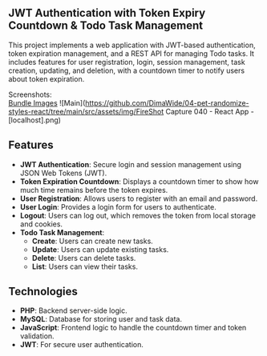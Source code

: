 ## JWT Authentication with Token Expiry Countdown & Todo Task Management

This project implements a web application with JWT-based authentication, token expiration management, and a REST API for managing Todo tasks. It includes features for user registration, login, session management, task creation, updating, and deletion, with a countdown timer to notify users about token expiration.

Screenshots:    
[Bundle Images](https://github.com/DimaWide/04-pet-randomize-styles-react/tree/main/src/assets/bundle) 
![Main](https://github.com/DimaWide/04-pet-randomize-styles-react/tree/main/src/assets/img/FireShot Capture 040 - React App - [localhost].png)

## Features

- **JWT Authentication**: Secure login and session management using JSON Web Tokens (JWT).
- **Token Expiration Countdown**: Displays a countdown timer to show how much time remains before the token expires.
- **User Registration**: Allows users to register with an email and password.
- **User Login**: Provides a login form for users to authenticate.
- **Logout**: Users can log out, which removes the token from local storage and cookies.
- **Todo Task Management**:
  - **Create**: Users can create new tasks.
  - **Update**: Users can update existing tasks.
  - **Delete**: Users can delete tasks.
  - **List**: Users can view their tasks.

## Technologies

- **PHP**: Backend server-side logic.
- **MySQL**: Database for storing user and task data.
- **JavaScript**: Frontend logic to handle the countdown timer and token validation.
- **JWT**: For secure user authentication.
